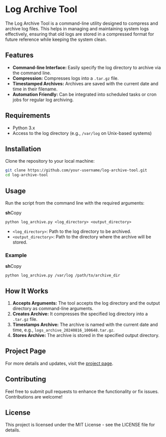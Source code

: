 # Log Archive Tool

The Log Archive Tool is a command-line utility designed to compress and archive log files. This helps in managing and maintaining system logs effectively, ensuring that old logs are stored in a compressed format for future reference while keeping the system clean.

## Features

- **Command-line Interface:** Easily specify the log directory to archive via the command line.
- **Compression:** Compresses logs into a `.tar.gz` file.
- **Timestamped Archives:** Archives are saved with the current date and time in their filename.
- **Automation Friendly:** Can be integrated into scheduled tasks or cron jobs for regular log archiving.

## Requirements

- Python 3.x
- Access to the log directory (e.g., `/var/log` on Unix-based systems)

## Installation

Clone the repository to your local machine:

```sh
git clone https://github.com/your-username/log-archive-tool.git
cd log-archive-tool
```

## Usage

Run the script from the command line with the required arguments:

**sh**Copy

```
python log_archive.py <log_directory> <output_directory>
```

* `<log_directory>`: Path to the log directory to be archived.
* `<output_directory>`: Path to the directory where the archive will be stored.

### Example

**sh**Copy

```
python log_archive.py /var/log /path/to/archive_dir
```

## How It Works

1. **Accepts Arguments:** The tool accepts the log directory and the output directory as command-line arguments.
2. **Creates Archive:** It compresses the specified log directory into a `.tar.gz` file.
3. **Timestamps Archive:** The archive is named with the current date and time, e.g., `logs_archive_20240816_100648.tar.gz`.
4. **Stores Archive:** The archive is stored in the specified output directory.

## Project Page

For more details and updates, visit the [project page](https://roadmap.sh/projects/log-archive-tool?form=MG0AV3).

## Contributing

Feel free to submit pull requests to enhance the functionality or fix issues. Contributions are welcome!

## License

This project is licensed under the MIT License - see the LICENSE file for details.
